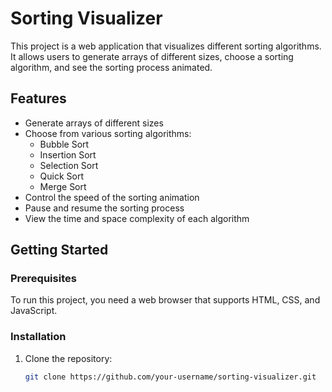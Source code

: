 # Sorting Visualizer

This project is a web application that visualizes different sorting algorithms. It allows users to generate arrays of different sizes, choose a sorting algorithm, and see the sorting process animated.

## Features

- Generate arrays of different sizes
- Choose from various sorting algorithms:
  - Bubble Sort
  - Insertion Sort
  - Selection Sort
  - Quick Sort
  - Merge Sort
- Control the speed of the sorting animation
- Pause and resume the sorting process
- View the time and space complexity of each algorithm

## Getting Started

### Prerequisites

To run this project, you need a web browser that supports HTML, CSS, and JavaScript.

### Installation

1. Clone the repository:
   ```sh
   git clone https://github.com/your-username/sorting-visualizer.git

